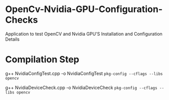 # OpenCv-Nvidia-GPU-Configuration-Checks
Application to test OpenCV and Nvidia GPU'S Installation and Configuration Details
# Compilation Step
g++ NvidiaConfigTest.cpp -o NvidiaConfigTest `pkg-config --cflags --libs opencv`

g++ NvidiaDeviceCheck.cpp -o NvidiaDeviceCheck `pkg-config --cflags --libs opencv`


